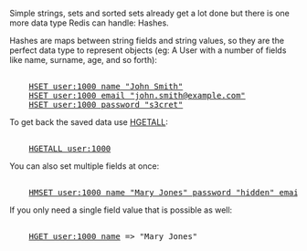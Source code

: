 Simple strings, sets and sorted sets already get a lot done but there is one more data type
Redis can handle: Hashes.

Hashes are maps between string fields and string values, so they are the
perfect data type to represent objects (eg: A User with a number of fields like
name, surname, age, and so forth):

<pre></code>
    <a href="#run">HSET user:1000 name "John Smith"</a>
    <a href="#run">HSET user:1000 email "john.smith@example.com"</a>
    <a href="#run">HSET user:1000 password "s3cret"</a>
</code></pre>

To get back the saved data use [HGETALL](#help):

<pre></code>
    <a href="#run">HGETALL user:1000</a>
</code></pre>

You can also set multiple fields at once:

<pre></code>
    <a href="#run">HMSET user:1000 name "Mary Jones" password "hidden" email "mjones@example.com"</a>
</code></pre>

If you only need a single field value that is possible as well:

<pre></code>
    <a href="#run">HGET user:1000 name</a> => "Mary Jones"
</code></pre>

